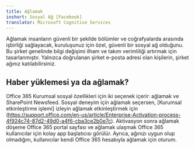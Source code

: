 ```yaml
---
title: Ağlamak
inshort: Sosyal Ağ [Facebook]
translator: Microsoft Cognitive Services
---
```


Ağlamak insanların güvenli bir şekilde bölümler ve coğrafyalarda arasında işbirliği sağlayacak, kuruluşunuz için özel, güvenli bir sosyal ağ olduğunu. Bu şirket genelinde bilgi değişimi ilham ve takım verimliliği artırmak için tasarlanmıştır. Yalnızca doğrulanan şirket e-posta adresi olan kişilerin, şirket ağınız katılabilirsiniz.

## Haber yüklemesi ya da ağlamak?
Office 365 Kurumsal sosyal özellikleri için iki seçenek içerir: ağlamak ve SharePoint Newsfeed. Sosyal deneyim için ağlamak seçersen, [Kurumsal etkinleştirme işlemi] izleyin ağlamak etkinleştirmek için (https://support.office.com/en-us/article/Enterprise-Activation-process-4f924c74-87d2-49d0-a4f6-cba3ce2b0e7c). Aktivasyon sonra ağlamak döşeme Office 365 portal sayfası ve ağlamak ulaşmak Office 365 kullanıcılar için kolay app başlatıcısı görülür. Ayrıca, ağınızı uygun olup olmadığını, kullanıcılar kendi Office 365 hesabıyla ağlamak için oturum.



